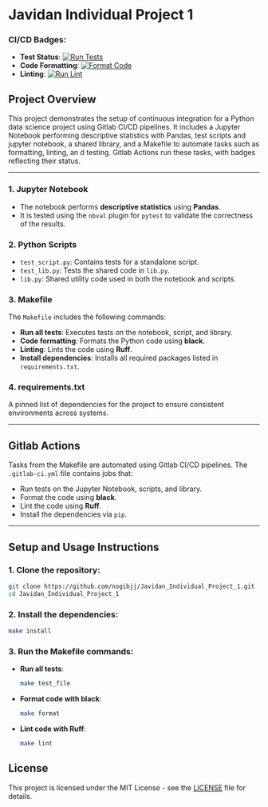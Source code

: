 
# Javidan Individual Project 1

### CI/CD Badges:
- **Test Status**: [![Run Tests](https://github.com/nogibjj/Javidan_Individual_Project_1/actions/workflows/run-tests.yml/badge.svg)](https://github.com/nogibjj/Javidan_Individual_Project_1/actions/workflows/run-tests.yml)
- **Code Formatting**: [![Format Code](https://github.com/nogibjj/Javidan_Individual_Project_1/actions/workflows/format-code.yml/badge.svg)](https://github.com/nogibjj/Javidan_Individual_Project_1/actions/workflows/format-code.yml)
- **Linting**: [![Run Lint](https://github.com/nogibjj/Javidan_Individual_Project_1/actions/workflows/run-lint.yml/badge.svg)](https://github.com/nogibjj/Javidan_Individual_Project_1/actions/workflows/run-lint.yml)


## Project Overview
This project demonstrates the setup of continuous integration for a Python data science project using Gitlab CI/CD pipelines. It includes a Jupyter Notebook performing descriptive statistics with Pandas, test scripts and jupyter notebook, a shared library, and a Makefile to automate tasks such as formatting, linting, an  d testing. Gitlab Actions run these tasks, with badges reflecting their status.

---


### 1. **Jupyter Notebook**
- The notebook performs **descriptive statistics** using **Pandas**.
- It is tested using the `nbval` plugin for `pytest` to validate the correctness of the results.

### 2. **Python Scripts**
- `test_script.py`: Contains tests for a standalone script.
- `test_lib.py`: Tests the shared code in `lib.py`.
- `lib.py`: Shared utility code used in both the notebook and scripts.

### 3. **Makefile**
The `Makefile` includes the following commands:

- **Run all tests**: Executes tests on the notebook, script, and library.
- **Code formatting**: Formats the Python code using **black**.
- **Linting**: Lints the code using **Ruff**.
- **Install dependencies**: Installs all required packages listed in `requirements.txt`.

### 4. **requirements.txt**
A pinned list of dependencies for the project to ensure consistent environments across systems.

---

## Gitlab Actions
Tasks from the Makefile are automated using Gitlab CI/CD pipelines. The `.gitlab-ci.yml` file contains jobs that:
- Run tests on the Jupyter Notebook, scripts, and library.
- Format the code using **black**.
- Lint the code using **Ruff**.
- Install the dependencies via `pip`.

---

## Setup and Usage Instructions

### 1. Clone the repository:
```bash
git clone https://github.com/nogibjj/Javidan_Individual_Project_1.git
cd Javidan_Individual_Project_1
```

### 2. Install the dependencies:
```bash
make install
```

### 3. Run the Makefile commands:
- **Run all tests**:
  ```bash
  make test_file
  ```
- **Format code with black**:
  ```bash
  make format
  ```
- **Lint code with Ruff**:
  ```bash
  make lint
  ```


## License
This project is licensed under the MIT License - see the [LICENSE](LICENSE) file for details.

